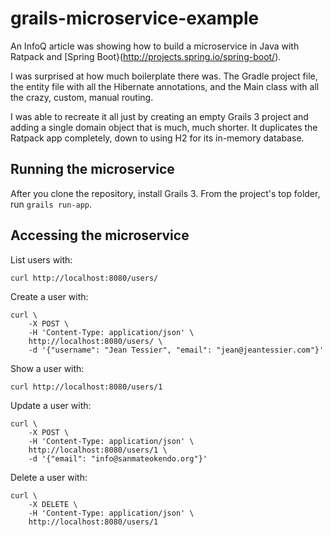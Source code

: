 # grails-microservice-example

An InfoQ article was showing how to build a microservice in Java with Ratpack and [Spring Boot}(http://projects.spring.io/spring-boot/).

I was surprised at how much boilerplate there was. The Gradle project file, the entity file with all the Hibernate annotations, and the Main class with all the crazy, custom, manual routing.

I was able to recreate it all just by creating an empty Grails 3 project and adding a single domain object that is much, much shorter. It duplicates the Ratpack app completely, down to using H2 for its in-memory database.

## Running the microservice

After you clone the repository, install Grails 3.  From the project's top folder, run `grails run-app`.

## Accessing the microservice

List users with:

    curl http://localhost:8080/users/

Create a user with:

    curl \
        -X POST \
        -H 'Content-Type: application/json' \
        http://localhost:8080/users/ \
        -d '{"username": "Jean Tessier", "email": "jean@jeantessier.com"}'

Show a user with:

    curl http://localhost:8080/users/1

Update a user with:

    curl \
        -X POST \
        -H 'Content-Type: application/json' \
        http://localhost:8080/users/1 \
        -d '{"email": "info@sanmateokendo.org"}'

Delete a user with:

    curl \
        -X DELETE \
        -H 'Content-Type: application/json' \
        http://localhost:8080/users/1
